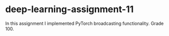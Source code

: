 # deep-learning-assignment-11
In this assignment I implemented PyTorch broadcasting functionality.
Grade 100.
